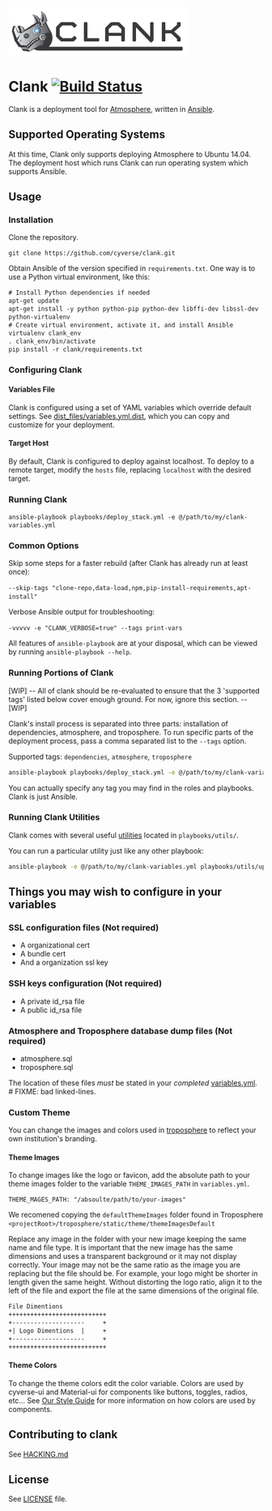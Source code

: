 ![clanklogo](media/logoClank-01.png)

# Clank  [![Build Status](https://travis-ci.org/cyverse/clank.svg?branch=master)](https://travis-ci.org/cyverse/clank)

Clank is a deployment tool for [Atmosphere](http://www.cyverse.org/atmosphere), written in [Ansible](http://ansible.com).

## Supported Operating Systems

At this time, Clank only supports deploying Atmosphere to Ubuntu 14.04. The deployment host which runs Clank can run operating system which supports Ansible.

## Usage

### Installation

Clone the repository.
```
git clone https://github.com/cyverse/clank.git
```

Obtain Ansible of the version specified in `requirements.txt`. One way is to use a Python virtual environment, like this:

```
# Install Python dependencies if needed
apt-get update
apt-get install -y python python-pip python-dev libffi-dev libssl-dev python-virtualenv
# Create virtual environment, activate it, and install Ansible
virtualenv clank_env
. clank_env/bin/activate
pip install -r clank/requirements.txt
```

### Configuring Clank

#### Variables File

Clank is configured using a set of YAML variables which override default settings. See [dist_files/variables.yml.dist](dist_files/variables.yml.dist), which you can copy and customize for your deployment.

#### Target Host

By default, Clank is configured to deploy against localhost. To deploy to a remote target, modify the `hosts` file, replacing `localhost` with the desired target.

### Running Clank

```
ansible-playbook playbooks/deploy_stack.yml -e @/path/to/my/clank-variables.yml
```

### Common Options

Skip some steps for a faster rebuild (after Clank has already run at least once):

`--skip-tags "clone-repo,data-load,npm,pip-install-requirements,apt-install"`

Verbose Ansible output for troubleshooting:

`-vvvvv -e "CLANK_VERBOSE=true" --tags print-vars`

All features of `ansible-playbook` are at your disposal, which can be viewed by running `ansible-playbook --help`.

### Running Portions of Clank

[WIP] -- All of clank should be re-evaluated to ensure that the 3 'supported tags' listed below cover enough ground. For now, ignore this section. -- [WIP]

Clank's install process is separated into three parts: installation of
dependencies, atmosphere, and troposphere. To run specific parts of the
deployment process, pass a comma separated list to the `--tags` option.

Supported tags: `dependencies`, `atmosphere`, `troposphere`

```bash
ansible-playbook playbooks/deploy_stack.yml -e @/path/to/my/clank-variables.yml --tags dependencies,troposphere
```

You can actually specify any tag you may find in the roles and playbooks. Clank
is just Ansible.

### Running Clank Utilities

Clank comes with several useful [utilities](playbooks/utils/README.md) located
in `playbooks/utils/`.

You can run a particular utility just like any other playbook:
```bash
ansible-playbook -e @/path/to/my/clank-variables.yml playbooks/utils/upgrade_postgres.yml
```

## Things you may wish to configure in your variables

### SSL configuration files (Not required)

* A organizational cert
* A bundle cert
* And a organization ssl key

### SSH keys configuration (Not required)

* A private id_rsa file
* A public id_rsa file

### Atmosphere and Troposphere database dump files (Not required)

* atmosphere.sql
* troposphere.sql

The location of these files *must* be stated in your _completed_
[variables.yml](https://github.com/CyVerse/clank/blob/master/dist_files/variables.yml.dist#L52-L63).  # FIXME: bad linked-lines.

### Custom Theme

You can change the images and colors used in [troposphere](https://github.com/cyverse/troposphere) to reflect your own institution's  branding.

#### Theme Images
To change images like the logo or favicon, add the absolute path to your theme images folder to the variable `THEME_IMAGES_PATH` in `variables.yml`.
```
THEME_MAGES_PATH: "/absoulte/path/to/your-images"
```
We recomened copying the `defaultThemeImages` folder found in Troposphere
`<projectRoot>/troposphere/static/theme/themeImagesDefault`

Replace any image in the folder with your new image keeping the same name and file type. It is important that the new image has the same dimensions and uses a transparent background or it may not display correctly. Your image may not be the same ratio as the image you are replacing but the file should be. For example, your logo might be shorter in length given the same height. Without distorting the logo ratio, align it to the left of the file and export the file at the same dimensions of the original file.


```
File Dimentions
+++++++++++++++++++++++++++
+--------------------     +
+| Logo Dimentions  |     +
+--------------------     +
+++++++++++++++++++++++++++
```
#### Theme Colors
To change the theme colors edit the color variable. Colors are used by cyverse-ui and Material-ui for components like buttons, toggles, radios, etc... See [Our Style Guide](https://cyverse.github.io/cyverse-ui/) for more information on how colors are used by components.

## Contributing to clank

See [HACKING.md](./HACKING.md)

## License

See [LICENSE](LICENSE) file.
